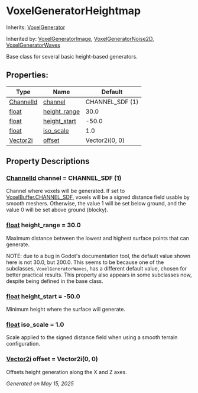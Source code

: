 # VoxelGeneratorHeightmap

Inherits: [VoxelGenerator](VoxelGenerator.md)

Inherited by: [VoxelGeneratorImage](VoxelGeneratorImage.md), [VoxelGeneratorNoise2D](VoxelGeneratorNoise2D.md), [VoxelGeneratorWaves](VoxelGeneratorWaves.md)

Base class for several basic height-based generators.

## Properties: 


Type                                                                            | Name                             | Default         
------------------------------------------------------------------------------- | -------------------------------- | ----------------
[ChannelId](VoxelBuffer.md#enumerations)                                        | [channel](#i_channel)            | CHANNEL_SDF (1) 
[float](https://docs.godotengine.org/en/stable/classes/class_float.html)        | [height_range](#i_height_range)  | 30.0            
[float](https://docs.godotengine.org/en/stable/classes/class_float.html)        | [height_start](#i_height_start)  | -50.0           
[float](https://docs.godotengine.org/en/stable/classes/class_float.html)        | [iso_scale](#i_iso_scale)        | 1.0             
[Vector2i](https://docs.godotengine.org/en/stable/classes/class_vector2i.html)  | [offset](#i_offset)              | Vector2i(0, 0)  
<p></p>

## Property Descriptions

### [ChannelId](VoxelBuffer.md#enumerations)<span id="i_channel"></span> **channel** = CHANNEL_SDF (1)

Channel where voxels will be generated. If set to [VoxelBuffer.CHANNEL_SDF](VoxelBuffer.md#i_CHANNEL_SDF), voxels will be a signed distance field usable by smooth meshers. Otherwise, the value 1 will be set below ground, and the value 0 will be set above ground (blocky).

### [float](https://docs.godotengine.org/en/stable/classes/class_float.html)<span id="i_height_range"></span> **height_range** = 30.0

Maximum distance between the lowest and highest surface points that can generate. 

NOTE: due to a bug in Godot's documentation tool, the default value shown here is not 30.0, but 200.0. This seems to be because one of the subclasses, `VoxelGeneratorWaves`, has a different default value, chosen for better practical results. This property also appears in some subclasses now, despite being defined in the base class.

### [float](https://docs.godotengine.org/en/stable/classes/class_float.html)<span id="i_height_start"></span> **height_start** = -50.0

Minimum height where the surface will generate.

### [float](https://docs.godotengine.org/en/stable/classes/class_float.html)<span id="i_iso_scale"></span> **iso_scale** = 1.0

Scale applied to the signed distance field when using a smooth terrain configuration.

### [Vector2i](https://docs.godotengine.org/en/stable/classes/class_vector2i.html)<span id="i_offset"></span> **offset** = Vector2i(0, 0)

Offsets height generation along the X and Z axes.

_Generated on May 15, 2025_
